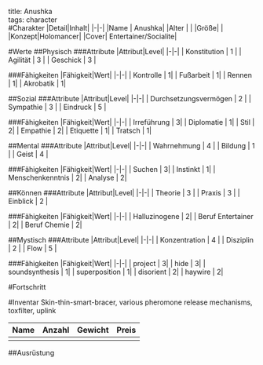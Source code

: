 title: Anushka  
tags: character  
#Charakter
|Detail|Inhalt|
|-|-|
|Name | Anushka|
|Alter | |
|Größe| |
|Konzept|Holomancer|
|Cover| Entertainer/Socialite|


#Werte
##Physisch
###Attribute
|Attribut|Level|
|-|-|
| Konstitution | 1 |
| Agilität | 3 |
| Geschick | 3 |

###Fähigkeiten
|Fähigkeit|Wert|
|-|-|
| Kontrolle | 1|
| Fußarbeit | 1|
| Rennen | 1|
| Akrobatik | 1|


##Sozial
###Attribute 
|Attribut|Level|
|-|-|
| Durchsetzungsvermögen | 2 |
| Sympathie | 3 |
| Eindruck | 5 |


###Fähigkeiten
|Fähigkeit|Wert|
|-|-|
| Irreführung | 3|
| Diplomatie | 1|
| Stil | 2|
| Empathie | 2| 
| Etiquette | 1|
| Tratsch | 1|


##Mental
###Attribute 
|Attribut|Level|
|-|-|
| Wahrnehmung | 4 |
| Bildung | 1 |
| Geist | 4 |


###Fähigkeiten
|Fähigkeit|Wert|
|-|-|
| Suchen | 3|
| Instinkt | 1|
| Menschenkenntnis | 2|
| Analyse | 2|


##Können
###Attribute 
|Attribut|Level|
|-|-|
| Theorie | 3 |
| Praxis | 3 |
| Einblick | 2 |


###Fähigkeiten
|Fähigkeit|Wert|
|-|-|
| Halluzinogene | 2|
| Beruf Entertainer | 2|
| Beruf Chemie | 2|

##Mystisch
###Attribute 
|Attribut|Level|
|-|-|
| Konzentration | 4 |
| Disziplin | 2 |
| Flow | 5 |


###Fähigkeiten
|Fähigkeit|Wert|
|-|-|
| project | 3|
| hide | 3|
| soundsynthesis | 1|
| superposition | 1|
| disorient | 2|
| haywire | 2|


#Fortschritt

#Inventar
Skin-thin-smart-bracer, various pheromone release mechanisms, toxfilter, uplink

|Name|Anzahl|Gewicht|Preis|
|---|---|---|---|
|||||

##Ausrüstung

